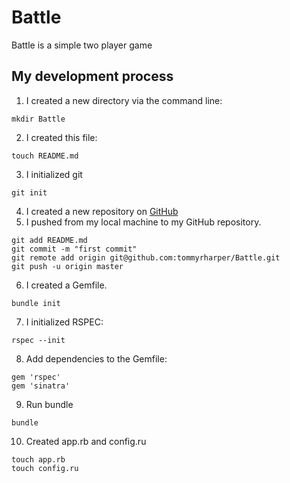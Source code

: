 # Battle

Battle is a simple two player game

## My development process

1. I created a new directory via the command line:
```
mkdir Battle
```
2. I created this file:
```
touch README.md
```
3. I initialized git
```
git init
```
4. I created a new repository on [GitHub](https://github.com/tommyrharper/Battle)
5. I pushed from my local machine to my GitHub repository.
```
git add README.md
git commit -m "first commit"
git remote add origin git@github.com:tommyrharper/Battle.git
git push -u origin master
```
6. I created a Gemfile.
```
bundle init
```
7. I initialized RSPEC:
```
rspec --init
```
8. Add dependencies to the Gemfile:
```
gem 'rspec'
gem 'sinatra'
```
9. Run bundle
```
bundle
```
10. Created app.rb and config.ru
```
touch app.rb
touch config.ru
```

